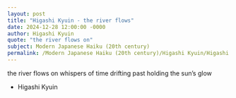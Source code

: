 ```yaml
---
layout: post
title: "Higashi Kyuin - the river flows"
date: 2024-12-28 12:00:00 -0000
author: Higashi Kyuin
quote: "the river flows on"
subject: Modern Japanese Haiku (20th century)
permalink: /Modern Japanese Haiku (20th century)/Higashi Kyuin/Higashi Kyuin - the river flows
---
```


the river flows on
whispers of time drifting past
holding the sun’s glow


- Higashi Kyuin
